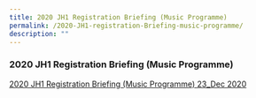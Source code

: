 ```yaml
---
title: 2020 JH1 Registration Briefing (Music Programme)
permalink: /2020-JH1-registration-Briefing-music-programme/
description: ""
---
```


### 2020 JH1 Registration Briefing (Music Programme)

[2020 JH1 Registration Briefing (Music Programme) 23_Dec 2020](/files/music.pdf)
